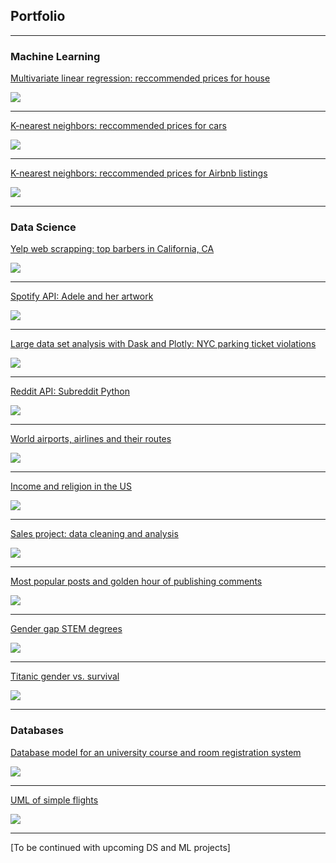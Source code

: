 ## Portfolio

---

### Machine Learning

[Multivariate linear regression: reccommended prices for house](/houseLR.md)

<img src="images/house.jpg"/>

---
[K-nearest neighbors: reccommended prices for cars](/carKNN.md)

<img src="images/car.jpg"/>

---
[K-nearest neighbors: reccommended prices for Airbnb listings](/abnbKNN.md)

<img src="images/abnb.png"/>


---


### Data Science

[Yelp web scrapping: top barbers in California, CA](/mimi-yelp-webScrap.md)

<img src="images/yelp.png"/>

---
[Spotify API: Adele and her artwork](/spotifyApi.md)

<img src="images/spotify.png"/>

---
[Large data set analysis with Dask and Plotly: NYC parking ticket violations](/nycParkingTickets.md)

<img src="images/new-york-city-parking-ticket.jpg"/>

---
[Reddit API: Subreddit Python](/reddit-api.md)

<img src="images/reddit.png"/>

---
[World airports, airlines and their routes](/airport.md)

<img src="images/airport.jpg"/>

---
[Income and religion in the US](/pew.md)

<img src="images/religionUs.png"/>

---
[Sales project: data cleaning and analysis](/dressSales.md)

<img src="images/dressSales.jpg"/>

---
[Most popular posts and golden hour of publishing comments](/hackerNews.md)

<img src="images/hackerNews.jpg"/>

---
[Gender gap STEM degrees](/stemDegree.md)

<img src="images/stemDegree.jpg"/>

---
[Titanic gender vs. survival](/titanic.md)

<img src="images/titanic.jpg"/>


---


### Databases

[Database model for an university course and room registration system](/uniDB.md)

<img src="images/uni.jpg"/>

---
[UML of simple flights](/uml-flight.md)

<img src="images/flights.jpg"/>

---

[To be continued with upcoming DS and ML projects]
